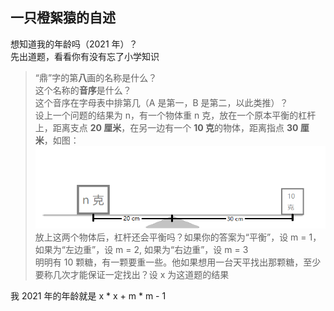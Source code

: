 ## 一只橙絮猿的自述
想知道我的年龄吗（2021 年）？  
先出道题，看看你有没有忘了小学知识
>“鼎”字的第**八**画的名称是什么？  
>这个名称的**音序**是什么？  
>这个音序在字母表中排第几（A 是第一，B 是第二，以此类推）？  
>设上一个问题的结果为 n，有一个物体重 n 克，放在一个原本平衡的杠杆上，距离支点 **20 厘米**，在另一边有一个 **10 克**的物体，距离指点 **30 厘米**，如图：  
>![杠杆](杠杆.png)  
>放上这两个物体后，杠杆还会平衡吗？如果你的答案为“平衡”，设 m = 1，如果为“左边重”，设 m = 2, 如果为“右边重”，设 m = 3  
>明明有 10 颗糖，有一颗要重一些。他如果想用一台天平找出那颗糖，至少要称几次才能保证一定找出？设 x 为这道题的结果  

我 2021 年的年龄就是 x * x + m * m - 1
